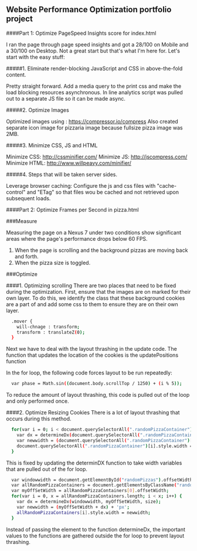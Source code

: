 ## Website Performance Optimization portfolio project

####Part 1: Optimize PageSpeed Insights score for index.html

I ran the page through page speed insights and got a 28/100 on Mobile and a 30/100 on Desktop. Not a great start but that's what I'm here for. Let's start with the easy stuff:

#####1. Eliminate render-blocking JavaScript and CSS in above-the-fold content.

Pretty straight forward. Add a media query to the print css and make the load blocking resources asynchronous. In line analytics script was pulled out to a separate JS file so it can be made async. 

#####2. Optimize Images

Optimized images using : https://compressor.io/compress
Also created separate icon image for pizzaria image because fullsize pizza image was 2MB.

#####3. Minimize CSS, JS and HTML

Minimize CSS: http://cssminifier.com/
Minimize JS: http://jscompress.com/
Minimize HTML: http://www.willpeavy.com/minifier/

#####4. Steps that will be taken server sides.

Leverage browser caching: Configure the js and css files with "cache-control" and "ETag" so that files wou be cached and not retrieved upon subsequent loads. 

####Part 2: Optimize Frames per Second in pizza.html

###Measure

Measuring the page on a Nexus 7 under two conditions show significant areas where the page's performance drops below 60 FPS. 
1. When the page is scrolling and the background pizzas are moving back and forth.
2. When the pizza size is toggled.

###Optimize

####1. Optimizing scrolling
There are two places that need to be fixed during the optimization. First, ensure that the images are on marked for their own layer. To do this, we identify the class that these background cookies are a part of and add some css to them to ensure they are on their own layer.

```bash
  .mover {
    will-chnage : transform;
    transform : translateZ(0);
  }
```

Next we have to deal with the layout thrashing in the update code. The function that updates the location of the cookies is the updatePositions function

In the for loop, the following code forces layout to be run repeatedly:
```bash
  var phase = Math.sin((document.body.scrollTop / 1250) + (i % 5));
```
To reduce the amount of layout thrashing, this code is pulled out of the loop and only performed once. 

####2. Optimize Resizing Cookies
There is a lot of layout thrashing that occurs during this method. 

```bash
  for(var i = 0; i < document.querySelectorAll(".randomPizzaContainer").length; i++) {
    var dx = determineDx(document.querySelectorAll(".randomPizzaContainer")[i], size);
    var newwidth = (document.querySelectorAll(".randomPizzaContainer")[i].offsetWidth + dx) + 'px';
    document.querySelectorAll(".randomPizzaContainer")[i].style.width = newwidth; 
  }
```
This is fixed by updating the determinDX function to take width variables that are pulled out of the for loop. 

```bash
  var windowwidth = document.getElementById("randomPizzas").offsetWidth;
  var allRandomPizzaContainers = document.getElementsByClassName("randomPizzaContainer");
  var myOffSetWidth = allRandomPizzaContainers[0].offsetWidth;
  for(var i = 0, x = allRandomPizzaContainers.length; i < x; i++) {
    var dx = determineDx(windowwidth, myOffSetWidth, size);
    var newwidth = (myOffSetWidth + dx) + 'px';
    allRandomPizzaContainers[i].style.width = newwidth;
  }
```

Instead of passing the element to the function determineDx, the important values to the functions are gathered outside the for loop to prevent layout thrashing.  



